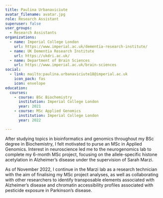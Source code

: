 ```yaml
---
title: Paulina Urbanaviciute
avatar_filename: avatar.jpg
role: Research Assistant
superuser: false
user_groups:
  - Research Assistants
organizations:
  - name: Imperial College London
    url: https://www.imperial.ac.uk/dementia-research-institute/
  - name: UK Dementia Research Institute
    url: https://ukdri.ac.uk/
  - name: Department of Brain Sciences
    url: https://www.imperial.ac.uk/brain-sciences
social:
  - link: mailto:paulina.urbanaviciute18@imperial.ac.uk
    icon_pack: fas
    icon: envelope 
education:
  courses:
    - course: BSc Biochemistry
      institution: Imperial College London
      year: 2021
    - course: MSc Applied Genomics
      institution: Imperial College London
      year: 2022

---
```

After studying topics in bioinformatics and genomics throughout my BSc degree in Biochemistry, I felt motivated to purse an MSc in Applied Genomics. Interest in neuroscience led me to the neurogenomics lab to complete my 6-month MSc project, focusing on the allele-specific histone acetylation in Alzheimer’s disease under the supervision of Sarah Marzi. 

As of November 2022, I continue in the Marzi lab as a research technician with the aim of finalising my MSc project analyses, as well as collaborating with other researchers to identify transposable elements associated with Alzheimer’s disease and chromatin accessibility profiles associated with pesticide exposure in Parkinson’s disease.
